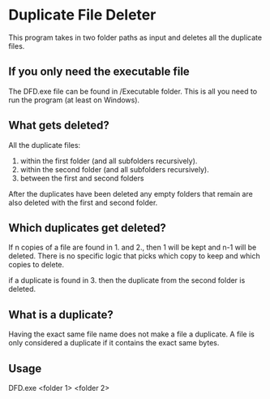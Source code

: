 # Duplicate File Deleter

This program takes in two folder paths as input and deletes all the duplicate files.

## If you only need the executable file 

The DFD.exe file can be found in /Executable folder.  This is all you need to run the program (at least on Windows).

## What gets deleted?

All the duplicate files:

1. within the first folder (and all subfolders recursively).
2. within the second folder (and all subfolders recursively).
3. between the first and second folders

After the duplicates have been deleted any empty folders that remain are also deleted with the first and second folder.

## Which duplicates get deleted?

If n copies of a file are found in 1. and 2., then 1 will be kept and n-1 will be deleted.  There is no specific logic that picks which copy to keep and which copies to delete.

if a duplicate is found in 3. then the duplicate from the second folder is deleted.

## What is a duplicate?

Having the exact same file name does not make a file a duplicate.  A file is only considered a duplicate if it contains the exact same bytes.

## Usage

DFD.exe \<folder 1\> \<folder 2\>
